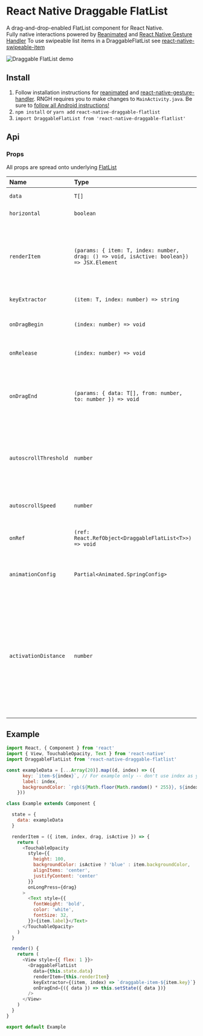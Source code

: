 # React Native Draggable FlatList

A drag-and-drop-enabled FlatList component for React Native.<br />
Fully native interactions powered by [Reanimated](https://github.com/kmagiera/react-native-reanimated) and [React Native Gesture Handler](https://github.com/kmagiera/react-native-gesture-handler)
To use swipeable list items in a DraggableFlatList see [react-native-swipeable-item](https://github.com/computerjazz/react-native-swipeable-item)

![Draggable FlatList demo](https://i.imgur.com/xHCylq1.gif)

## Install
1. Follow installation instructions for [reanimated](https://github.com/kmagiera/react-native-reanimated) and [react-native-gesture-handler](https://github.com/kmagiera/react-native-gesture-handler). RNGH requires you to make changes to `MainActivity.java`. Be sure to [follow all Android instructions!](https://software-mansion.github.io/react-native-gesture-handler/docs/getting-started.html#android)
2. `npm install` or `yarn add` `react-native-draggable-flatlist` 
3. `import DraggableFlatList from 'react-native-draggable-flatlist'`  

## Api

### Props
All props are spread onto underlying [FlatList](https://facebook.github.io/react-native/docs/flatlist)

Name | Type | Description
:--- | :--- | :---
`data` | `T[]` |  Items to be rendered.
`horizontal` | `boolean` | Orientation of list.
`renderItem` | `(params: { item: T, index: number, drag: () => void, isActive: boolean}) => JSX.Element`  | Call `drag` when the row should become active (i.e. in an `onLongPress` or `onPressIn`).
`keyExtractor` | `(item: T, index: number) => string` |  Unique key for each item
`onDragBegin` | `(index: number) => void` |  Called when row becomes active.
`onRelease` | `(index: number) => void` | Called when active row touch ends.
`onDragEnd` | `(params: { data: T[], from: number, to: number }) => void` |  Called after animation has completed. Returns updated ordering of `data` 
`autoscrollThreshold` | `number` | Distance from edge of container where list begins to autoscroll when dragging.
`autoscrollSpeed` | `number` | Determines how fast the list autoscrolls.
`onRef` | `(ref: React.RefObject<DraggableFlatList<T>>) => void` |  Returns underlying Animated FlatList ref.
`animationConfig` | `Partial<Animated.SpringConfig>` |  Configure list animations. See [reanimated spring config](https://github.com/software-mansion/react-native-reanimated/blob/master/react-native-reanimated.d.ts#L112-L120)
`activationDistance` | `number` | Distance a finger must travel before the gesture handler activates. Useful when using a draggable list within a TabNavigator so that the list does not capture navigator gestures.

## Example

```javascript
import React, { Component } from 'react'
import { View, TouchableOpacity, Text } from 'react-native'
import DraggableFlatList from 'react-native-draggable-flatlist'

const exampleData = [...Array(20)].map((d, index) => ({
      key: `item-${index}`, // For example only -- don't use index as your key!
      label: index,
      backgroundColor: `rgb(${Math.floor(Math.random() * 255)}, ${index * 5}, ${132})`,
    }))

class Example extends Component {

  state = {
    data: exampleData
  }

  renderItem = ({ item, index, drag, isActive }) => {
    return (
      <TouchableOpacity
        style={{ 
          height: 100, 
          backgroundColor: isActive ? 'blue' : item.backgroundColor,
          alignItems: 'center', 
          justifyContent: 'center' 
        }}
        onLongPress={drag}
      >
        <Text style={{ 
          fontWeight: 'bold', 
          color: 'white',
          fontSize: 32,
        }}>{item.label}</Text>
      </TouchableOpacity>
    )
  }

  render() {
    return (
      <View style={{ flex: 1 }}>
        <DraggableFlatList
          data={this.state.data}
          renderItem={this.renderItem}
          keyExtractor={(item, index) => `draggable-item-${item.key}`}
          onDragEnd={({ data }) => this.setState({ data })}
        />
      </View>
    )
  }
}

export default Example
```

